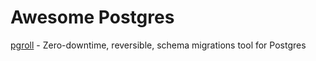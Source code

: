 # Awesome Postgres

[pgroll](https://github.com/xataio/pgroll) - Zero-downtime, reversible, schema migrations tool for Postgres
